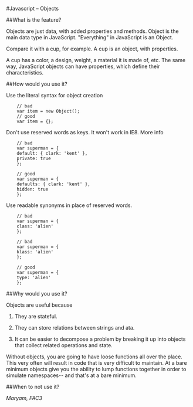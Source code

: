 #Javascript – Objects

##What is the feature?

Objects are just data, with added properties and methods. Object is the main data type in JavaScript. "Everything" in JavaScript is an Object.

Compare it with a cup, for example. A cup is an object, with properties.

A cup has a color, a design, weight, a material it is made of, etc. The same way, JavaScript objects can have properties, which define their characteristics.


##How would you use it?

Use the literal syntax for object creation

        // bad
        var item = new Object();
        // good
        var item = {};

Don't use reserved words as keys. It won't work in IE8. More info

        // bad
        var superman = {
        default: { clark: 'kent' },
        private: true
        };

        // good
        var superman = {
        defaults: { clark: 'kent' },
        hidden: true
        };

Use readable synonyms in place of reserved words.

        // bad
        var superman = {
        class: 'alien'
        };

        // bad
        var superman = {
        klass: 'alien'
        };

        // good
        var superman = {
        type: 'alien'
        };

##Why would you use it?

Objects are useful because

1.	They are stateful.

2.	They can store relations between strings and ata.

3.	It can be easier to decompose a problem by breaking it up into objects that collect related operations and state.

Without objects, you are going to have loose functions all over the place. This very often will result in code that is very difficult to maintain. At a bare minimum objects give you the ability to lump functions together in order to simulate namespaces-- and that's at a bare minimum.

##When to not use it?

*Maryam, FAC3*